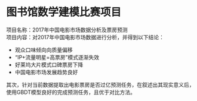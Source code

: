 # 图书馆数学建模比赛项目
项目名称：2017年中国电影市场数据分析及票房预测  
项目内容：对2017年中国电影市场数据进行分析，并得到以下结论：
- 观众口味倾向向质量偏移
- “IP+流量明星=高票房”模式逐渐失效
- 好莱坞大片模式口碑票房下降
- 中国电影市场发展趋势良好

其次，针对当前数据提取出电影票房是否过亿预测任务，在叙述出其现实意义后，使用GBDT模型良好的完成预测任务，且优于对比方法。